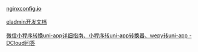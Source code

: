 [nginxconfig.io](https://nginxconfig.io/)</br></br>[eladmin开发文档](https://docs.auauz.net/#/)</br></br>[微信小程序转换uni-app详细指南、小程序转uni-app转换器、wepy转uni-app - DCloud问答](https://ask.dcloud.net.cn/article/35786)</br></br>